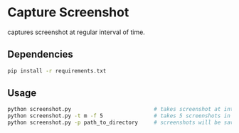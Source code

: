 # Capture Screenshot

captures screenshot at regular interval of time.

## Dependencies

```bash
pip install -r requirements.txt
```

## Usage

```bash
python screenshot.py                          # takes screenshot at interval of 1 hour
python screenshot.py -t m -f 5                # takes 5 screenshots in 1 minute
python screenshot.py -p path_to_directory     # screenshots will be saved to path_to_directory
```

